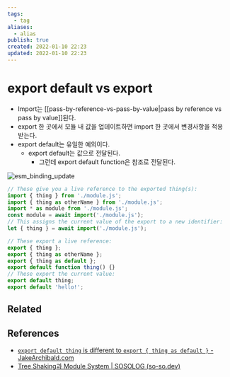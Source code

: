 ```yaml
---
tags:
  - tag
aliases:
  - alias
publish: true
created: 2022-01-10 22:23
updated: 2022-01-10 22:23
---
```


# export default vs export

- Import는 [[pass-by-reference-vs-pass-by-value|pass by reference vs pass by value]]된다.
- export 한 곳에서 모듈 내 값을 업데이트하면 import 한 곳에서 변경사항을 적용 받는다.
- export default는 유일한 예외이다.
  - export default는 값으로 전달된다.
    - 그런데 export default function은 참조로 전달된다.

![esm_binding_update](https://so-so.dev/static/51a3104db32dbfa8921fd3dde98b3771/6af66/esm_binding_update.png)

```js
// These give you a live reference to the exported thing(s):
import { thing } from './module.js';
import { thing as otherName } from './module.js';
import * as module from './module.js';
const module = await import('./module.js');
// This assigns the current value of the export to a new identifier:
let { thing } = await import('./module.js');

// These export a live reference:
export { thing };
export { thing as otherName };
export { thing as default };
export default function thing() {}
// These export the current value:
export default thing;
export default 'hello!';
```

## Related

## References

- [`export default thing` is different to `export { thing as default }` - JakeArchibald.com](https://jakearchibald.com/2021/export-default-thing-vs-thing-as-default/)
- [Tree Shaking과 Module System | SOSOLOG (so-so.dev)](https://so-so.dev/web/tree-shaking-module-system/)
